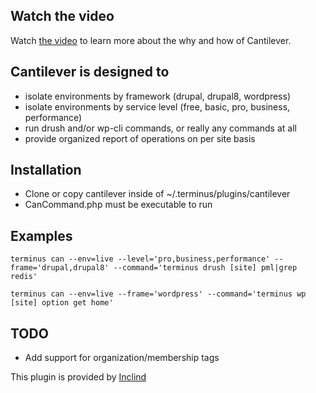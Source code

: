 ## Watch the video

Watch [the video](https://youtu.be/YMUEQuFX4Po/, "Cantilever Video") to learn more about the why and how of Cantilever.

## Cantilever is designed to

* isolate environments by framework (drupal, drupal8, wordpress)
* isolate environments by service level (free, basic, pro, business, performance)
* run drush and/or wp-cli commands, or really any commands at all
* provide organized report of operations on per site basis

## Installation

* Clone or copy cantilever inside of ~/.terminus/plugins/cantilever
* CanCommand.php must be executable to run

## Examples

```terminus can --env=live --level='pro,business,performance' --frame='drupal,drupal8' --command='terminus drush [site] pml|grep redis'```

```terminus can --env=live --frame='wordpress' --command='terminus wp [site] option get home'```

## TODO

* Add support for organization/membership tags

This plugin is provided by [Inclind](https://www.inclind.com "Inclind's Homepage")
